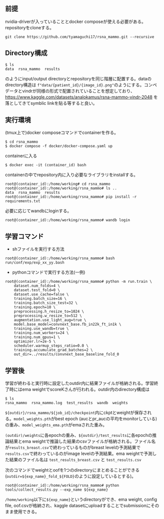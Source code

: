 ## 前提
nvidia-driverが入っていることとdocker composeが使える必要がある。
repositoryをcloneする。
```
git clone https://github.com/tyamaguchi17/rsna_mammo.git --recursive
```

## Directory構成
```
$ ls
data  rsna_mammo  results
```
のようにinput/output directoryとrepositoryを同じ階層に配置する。dataのdirectory構造は `f"data/{patient_id}/{image_id}.png"`のようにする。コンペデータとvindrが同様の形式で配置されていることを想定しており、https://www.kaggle.com/datasets/analokamus/rsna-mammo-vindr-2048 を落としてきてsymblic linkを貼る等すると良い。


## 実行環境
(tmux上で)docker composeコマンドでcontainerを作る。
```
$ cd rsna_mammo
$ docker compose -f docker/docker-compose.yaml up
```

containerに入る
```
$ docker exec -it (container_id) bash
```

containerの中でrepository内に入り必要なライブラリをinstallする。
```
root@(container_id):/home/working# cd rsna_mammo
root@(container_id):/home/working/rsna_mammo# ls ..
data  rsna_mammo  results
root@(container_id):/home/working/rsna_mammo# pip install -r requirements.txt
```

必要に応じてwandbにloginする。
```
root@(container_id):/home/working/rsna_mammo# wandb login
```

## 学習コマンド
- shファイルを実行する方法
```
root@(container_id):/home/working/rsna_mammo# bash run/conf/exp/exp_xx_yy.bash
```
- pythonコマンドで実行する方法(一例)
```
root@(container_id):/home/working/rsna_mammo# python -m run.train \
    dataset.num_folds=4 \
    dataset.test_fold=0 \
    dataset.use_cache=false \
    training.batch_size=16 \
    training.batch_size_test=32 \
    training.epoch=10 \
    preprocessing.h_resize_to=1024 \
    preprocessing.w_resize_to=512 \
    augmentation.use_light_aug=true \
    model.base_model=convnext_base.fb_in22k_ft_in1k \
    training.use_wandb=true \
    training.num_workers=24 \
    training.num_gpus=1 \
    optimizer.lr=2e-5 \
    scheduler.warmup_steps_ratio=0.0 \
    training.accumulate_grad_batches=2 \
    out_dir=../results/convnext_base_baseline_fold_0
```

## 学習後
学習が終わると実行時に設定したoutdir内に結果ファイルが格納される。学習終了時にはema weightでscoreKさんが行われる。outdir内のdirectory構成は
```
$ ls
rsna_mammo  rsna_mammo.log  test_results  wandb  weights
```

`${outdir}/rsna_mammo/${job_id}/checkpoint`内にckptとweightが保存される。`model_weights.pth`がbest epoch (aucとpr_aucの平均をmonitorしている)の重み、`model_weights_ema.pth`がemaされた重み。

`(outdir)/weights`に各epochの重み、`${outdir}/test_results`に各epochの推論結果とema weightで推論した結果のcsvファイルが格納される。ファイル名が`results_breast.csv`で終わっているものがbreast levelの予測結果で `results.csv`で終わっているのがimage levelの予測結果。ema weightで予測した結果のファイル名は `test_results_breast.csv` と `test_results.csv`

次のコマンドでweightとoofを1つのdirectoryにまとめることができる(`outdir=${exp_name}_fold_${FOLD}`のように設定しているとする)。
```
root@(container_id):/home/working/rsna_mammo# python tools/collect_results.py --exp_name ${exp_name}
```

`/home/working`以下に`${exp_name}`というdirectoryができ、ema weight, config file, oof.csvが格納され、kaggle datasetにuploadすることでsubmissionにそのまま使用できる。
